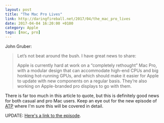 ```yaml
---
layout: post
title: "The Mac Pro Lives"
link: http://daringfireball.net/2017/04/the_mac_pro_lives
date: 2017-04-04 16:20:00 +0100
category: Apple
tags: [mac, pro]
---
```


John Gruber:
>Let’s not beat around the bush. I have great news to share:
>
>Apple is currently hard at work on a “completely rethought” Mac Pro, with a modular design that can accommodate high-end CPUs and big honking hot-running GPUs, and which should make it easier for Apple to update with new components on a regular basis. They’re also working on Apple-branded pro displays to go with them.

There is far too much in this article to quote, but this is definitely good news for both casual and pro Mac users. Keep an eye out for the new episode of [ATP][atp] where I'm sure this will be covered in detail.

UPDATE: [Here's a link to the episode][atp216].

[atp]:http://atp.fm/
[atp216]:http://atp.fm/episodes/216
